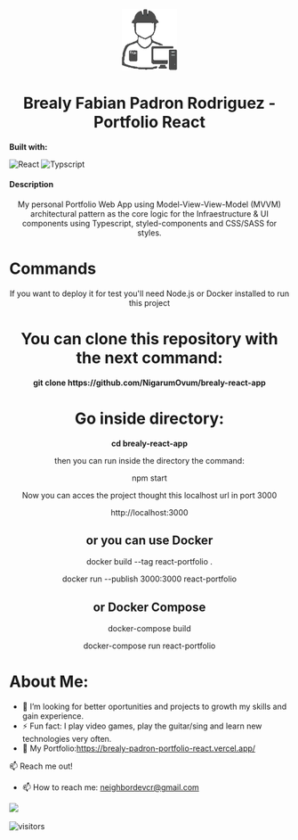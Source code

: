 <p align='center'><img src='/src/media/images/p-logo2.png' width='100px'></p>
<h1 align='center'> Brealy Fabian Padron Rodriguez - Portfolio React </h1>

**Built with:**

![React](https://img.shields.io/static/v1?label=Front-end&message=ReactJS&color=61DAFB&style=for-the-badge&logo=react)
![Typscript](https://img.shields.io/static/v1?label=Front-end&message=Typescript&color=3178C6&style=for-the-badge&logo=typescript)


#### Description

<p align='center'>My personal Portfolio Web App using Model-View-View-Model (MVVM) architectural pattern as the core logic for the Infraestructure & UI components using Typescript, styled-components and CSS/SASS for styles.  </p>

# Commands
  <p align='center'>  If you want to deploy it for test you'll need Node.js or Docker installed to run this project</p>

<h1 align='center'>You can clone this repository with the next command: </h1>
<p align='center'> <strong>git clone https://github.com/NigarumOvum/brealy-react-app </strong> </p>

<h1 align='center'>Go inside directory:</h1>
  <p align='center'> <strong> cd brealy-react-app </strong> </p>

<p align='center'>  then you can run inside the directory the command: </p>
  <p align='center'<strong>npm start </strong> </p>
  
  <p align='center'> Now you can acces the project thought this localhost url in port 3000  </p>
  <p align='center'<strong>http://localhost:3000</strong> </p>

<h2 align='center'>  or you can use Docker  </h2>

<p align='center'<strong>docker build --tag react-portfolio . </strong> </p>

<p align='center'<strong>docker run --publish 3000:3000 react-portfolio </strong> </p>

<h2 align='center'<strong>or  Docker Compose</strong> </h2>

<p align='center'<strong>docker-compose build  </strong> </p>

<p align='center'<strong>docker-compose run react-portfolio </strong> </p>


# About Me:

- 🤔 I’m looking for better oportunities and projects to growth my skills and gain experience.
- ⚡ Fun fact: I play video games, play the guitar/sing and learn new technologies very often.
- 🔭 My Portfolio:https://brealy-padron-portfolio-react.vercel.app/


:mailbox: Reach me out!
- 📫 How to reach me: neighbordevcr@gmail.com

<p align = "center">

[<img src="https://img.shields.io/badge/LinkedIn-0077B5?style=for-the-badge&logo=linkedin&logoColor=white" />](https://www.linkedin.com/in/bfpr131095/)

</p>

</hr>

![visitors](https://visitor-badge.glitch.me/badge?page_id=nigarumovum.nigarumovum)


